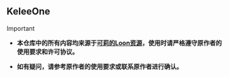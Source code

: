 ## **KeleeOne**

> [!IMPORTANT]
> 
> - **本仓库中的所有内容均来源于[可莉的Loon资源](https://github.com/luestr/ProxyResource/blob/main/README.md)，使用时请严格遵守原作者的使用要求和许可协议。**
> 
> - **如有疑问，请参考原作者的使用要求或联系原作者进行确认。**

